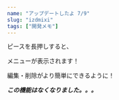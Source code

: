 ```yaml
---
name: "アップデートしたよ 7/9"
slug: "izdmixi"
tags: ["開発メモ"]
---
```


ピースを長押しすると、

メニューが表示されます！

編集・削除がより簡単にできるように！

***この機能はなくなりました。。。***

